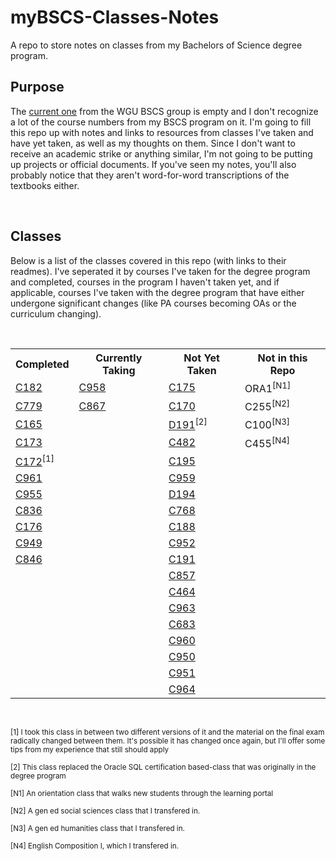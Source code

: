 # myBSCS-Classes-Notes
A repo to store notes on classes from my Bachelors of Science degree program.

## Purpose
<p>The <a href="https://github.com/WGU-BSCS/bscs-classes">current one</a> from the WGU BSCS group is empty and I don't recognize a lot of the course numbers from my BSCS program on it. I'm going to fill this repo up with notes and links to resources from classes I've taken and have yet taken, as well as my thoughts on them. Since I don't want to receive an academic strike or anything similar, I'm not going to be putting up projects or official documents. If you've seen my notes, you'll also probably notice that they aren't word-for-word transcriptions of the textbooks either.</p>
<br />

## Classes
<p>Below is a list of the classes covered in this repo (with links to their readmes). I've seperated it by courses I've taken for the degree program and completed, courses in the program I haven't taken yet, and if applicable, courses I've taken with the degree program that have either undergone significant changes (like PA courses becoming OAs or the curriculum changing).</p>
<br />
<table>
  <tr>
    <th>Completed</th>
    <th>Currently Taking</th>
    <th>Not Yet Taken</th>
    <th>Not in this Repo</th>
  </tr>
  <tr>
    <td><a href="https://github.com/Krautpaddy/myBSCS-Classes-Notes/blob/main/C182.md">C182</a></td>
    <td><a href="https://github.com/Krautpaddy/myBSCS-Classes-Notes/blob/main/C958.md">C958</a></td>
    <td><a href="https://github.com/Krautpaddy/myBSCS-Classes-Notes/blob/main/C175.md">C175</a></td>
       <td>ORA1<sup>[N1]</sup>
  </tr>
  <tr>
    <td><a href="https://github.com/Krautpaddy/myBSCS-Classes-Notes/blob/main/C779.md">C779</a></td>
    <td><a href="https://github.com/Krautpaddy/myBSCS-Classes-Notes/blob/main/C867.md">C867</a></td>
    <td><a href="https://github.com/Krautpaddy/myBSCS-Classes-Notes/blob/main/C170.md">C170</a></td>
       <td>C255<sup>[N2]</sup></td>
  </tr>
  <tr>
    <td><a href="https://github.com/Krautpaddy/myBSCS-Classes-Notes/blob/main/C165.md">C165</a></td>
    <td></td>
    <td><a href="https://github.com/Krautpaddy/myBSCS-Classes-Notes/blob/main/D191.md">D191</a><sup>[2]</sup></td>
      <td>C100<sup>[N3]</sup></td>
  </tr>
  <tr>
    <td><a href="https://github.com/Krautpaddy/myBSCS-Classes-Notes/blob/main/C173.md">C173</a></td>
        <td></td>
    <td><a href="https://github.com/Krautpaddy/myBSCS-Classes-Notes/blob/main/C482.md">C482</a></td>
  <td>C455<sup>[N4]</sup></td>
  </tr>
  <tr>
    <td><a href="https://github.com/Krautpaddy/myBSCS-Classes-Notes/blob/main/C172.md">C172</a><sup>[1]</sup></td>
        <td></td>
    <td><a href="https://github.com/Krautpaddy/myBSCS-Classes-Notes/blob/main/C195.md">C195</a></td>
        <td></td>
  </tr>
  <tr>
    <td><a href="https://github.com/Krautpaddy/myBSCS-Classes-Notes/blob/main/C961.md">C961</a></td>
      <td></td>
    <td><a href="https://github.com/Krautpaddy/myBSCS-Classes-Notes/blob/main/C959.md">C959</a></td>
      <td></td>
  </tr>
  <tr>
    <td><a href="https://github.com/Krautpaddy/myBSCS-Classes-Notes/blob/main/C955.md">C955</a></td>
      <td></td>
    <td><a href="https://github.com/Krautpaddy/myBSCS-Classes-Notes/blob/main/D194.md">D194</a></td>
      <td></td>
  </tr>
  <tr>
    <td><a href="https://github.com/Krautpaddy/myBSCS-Classes-Notes/blob/main/C836.md">C836</a></td>
      <td></td>
    <td><a href="https://github.com/Krautpaddy/myBSCS-Classes-Notes/blob/main/C768.md">C768</a></td>
      <td></td>
  </tr>
  <tr>
    <td><a href="https://github.com/Krautpaddy/myBSCS-Classes-Notes/blob/main/C176.md">C176</a></td>
      <td></td>
    <td><a href="https://github.com/Krautpaddy/myBSCS-Classes-Notes/blob/main/C188.md">C188</a></td>
      <td></td>
  </tr>
  <tr>
    <td><a href="https://github.com/Krautpaddy/myBSCS-Classes-Notes/blob/main/C949.md">C949</a></td>
      <td></td>
    <td><a href="https://github.com/Krautpaddy/myBSCS-Classes-Notes/blob/main/C952.md">C952</a></td>
      <td></td>
  </tr>
  <tr>
  <td><a href="https://github.com/Krautpaddy/myBSCS-Classes-Notes/blob/main/C846.md">C846</a></td>
      <td></td>
    <td><a href="https://github.com/Krautpaddy/myBSCS-Classes-Notes/blob/main/C191.md">C191</a></td>
      <td></td>
  </tr>
    <tr>
      <td></td>
      <td></td>
      <td><a href="https://github.com/Krautpaddy/myBSCS-Classes-Notes/blob/main/C857.md">C857</a></td>
      <td></td>
  </tr>
      <tr>
      <td></td>
      <td></td>
        <td><a href="https://github.com/Krautpaddy/myBSCS-Classes-Notes/blob/main/C464.md">C464</a></td>
      <td></td>
  </tr>
      <tr>
      <td></td>
      <td></td>
        <td><a href="https://github.com/Krautpaddy/myBSCS-Classes-Notes/blob/main/C963.md">C963</a></td>
      <td></td>
  </tr>
      <tr>
      <td></td>
      <td></td>
        <td><a href="https://github.com/Krautpaddy/myBSCS-Classes-Notes/blob/main/C683.md">C683</a></td>
      <td></td>
  </tr>
      <tr>
      <td></td>
      <td></td>
        <td><a href="https://github.com/Krautpaddy/myBSCS-Classes-Notes/blob/main/C960.md">C960</a></td>
      <td></td>
  </tr>
      <tr>
      <td></td>
      <td></td>
        <td><a href="https://github.com/Krautpaddy/myBSCS-Classes-Notes/blob/main/C950.md">C950</a></td>
      <td></td>
  </tr>
      <tr>
      <td></td>
      <td></td>
        <td><a href="https://github.com/Krautpaddy/myBSCS-Classes-Notes/blob/main/C951.md">C951</a></td>
      <td></td>
  </tr>
      <tr>
      <td></td>
      <td></td>
        <td><a href="https://github.com/Krautpaddy/myBSCS-Classes-Notes/blob/main/C964.md">C964</a></td>
      <td></td>
  </tr>
</table>
  <br />
 <p><sub>[1] I took this class in between two different versions of it and the material on the final exam radically changed between them. It's possible it has changed once again, but I'll offer some tips from my experience that still should apply</sub></p>
 <p><sub>[2] This class replaced the Oracle SQL certification based-class that was originally in the degree program</sub></p>
  <p><sub>[N1] An orientation class that walks new students through the learning portal</sub></p>
  <p><sub>[N2] A gen ed social sciences class that I transfered in.</sub></p>
  <p><sub>[N3] A gen ed humanities class that I transfered in.</sub></p>
  <p><sub>[N4] English Composition I, which I transfered in.</sub></p>
  <br />
 
